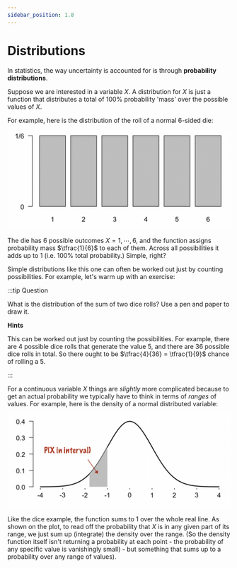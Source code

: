 ```yaml
---
sidebar_position: 1.8
---
```


# Distributions

In statistics, the way uncertainty is accounted for is through  **probability distributions**.  

Suppose we are interested in a variable $X$.  A distribution for $X$ is just a function that distributes a total of 100% probability 'mass' over the possible values of $X$.

For example, here is the distribution of the roll of a normal 6-sided die:

![img](images/one_die.png)

The die has $6$ possible outcomes $X=1,\cdots,6$, and the function assigns probability mass $\tfrac{1}{6}$ to each of them.  Across all possibilities it adds up to $1$ (i.e. $100\%$ total probability.)  Simple, right?

Simple distributions like this one can often be worked out just by counting possibilities.  For example, let's warm up with an exercise:

:::tip Question

What is the distribution of the sum of two dice rolls?  Use a pen and paper to draw it.

**Hints**

This can be worked out just by counting the possibilities.  For example, there are $4$ possible dice rolls that generate the value $5$, and there are $36$ possible dice rolls in total.  So there ought to be $\tfrac{4}{36} = \tfrac{1}{9}$ chance of rolling a $5$.

:::

For a continuous variable $X$ things are *slightly* more complicated because to get an actual probability we typically have to think in terms of *ranges* of values.  For example, here is the density of a normal distributed variable:

![img](images/normal.png)

Like the dice example, the function sums to $1$ over the whole real line.  As shown on the plot, to read off the probability that $X$ is in any given part of its range, we just sum up (integrate) the density over the range.  (So the density function itself isn't returning a probability at each point - the probability of any specific value is vanishingly small) - but something that sums up to a probability over any range of values).


